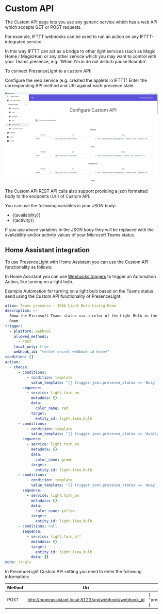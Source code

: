 # Custom API

The Custom API page lets you use any generic service which has a web API which accepts GET or POST requests.

For example, IFTTT webhooks can be used to run an action on any IFTTT-integrated service.

In this way IFTTT can act as a bridge to other light services (such as Magic Home / MagicHue) or any other service which you may want to control with your Teams presence, e.g. 'When I'm in do not disturb pause Roomba'.

To connect PresenceLight to a custom API:

Configure the web service (e.g. created the applets in IFTTT)
Enter the corresponding API method and URI against each presence state.

   ![Configured](../static/CustomAPI.png)   
  
The Custom API REST API calls also support providing a json formatted body to the endpoints (Uri) of Custom API.

You can use the following variables in your JSON body:

- {{availability}}
- {{activity}}

If you use above variables in the JSON body they will be replaced with the availability and/or activity values of your Microsoft Teams status.

## Home Assistant integration

To use PresenceLight with Home Assistant you can use the Custom API functionality as follows:

In Home Assistant you can use [Webhooks triggers](https://www.home-assistant.io/docs/automation/trigger/#webhook-trigger) to trigger an Automation Action, like turning on a light bulb.

Example Automation for turning on a light bulb based on the Teams status send using the Custom API functionality of PresenceLight.

```yaml
alias: Teams presence - IKEA Light Bulb Living Room
description: >-
  Show the Microsoft Teams status via a color of the Light Bulb in the Living
  Room
trigger:
  - platform: webhook
    allowed_methods:
      - POST
    local_only: true
    webhook_id: "<enter secret webhook id here>"
condition: []
action:
  - choose:
      - conditions:
          - condition: template
            value_template: "{{ trigger.json.presence_status == 'Busy' }}"
        sequence:
          - service: light.turn_on
            metadata: {}
            data:
              color_name: red
            target:
              entity_id: light.ikea_bulb
      - conditions:
          - condition: template
            value_template: "{{ trigger.json.presence_status == 'Available' }}"
        sequence:
          - service: light.turn_on
            metadata: {}
            data:
              color_name: green
            target:
              entity_id: light.ikea_bulb
      - conditions:
          - condition: template
            value_template: "{{ trigger.json.presence_status == 'Away' }}"
        sequence:
          - service: light.turn_on
            metadata: {}
            data:
              color_name: yellow
            target:
              entity_id: light.ikea_bulb
      - conditions: null
        sequence:
          - service: light.turn_off
            metadata: {}
            target:
              entity_id: light.ikea_bulb
            data: {}
mode: single
```

In PresenceLight Custom API setting you need to enter the following information:

| Method | Uri            | Body |
|--------|----------------|------|
| POST   | http://homeassistant.local:8123/api/webhook/webhook_id |    {   "presence_status":"Away" }  |
